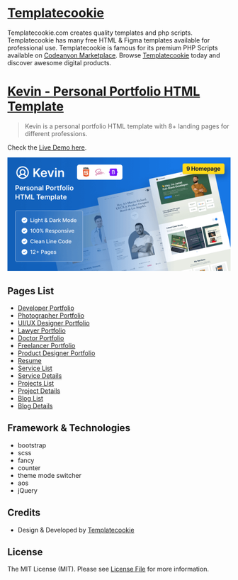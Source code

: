 # [Templatecookie](https://templatecookie.com)
Templatecookie.com creates quality templates and php scripts. Templatecookie has many free HTML & Figma templates available for professional use. Templatecookie is famous for its premium PHP Scripts available on [Codeanyon Marketplace](https://codecanyon.net/user/templatecookie). Browse [Templatecookie](https://templatecookie.com) today and discover awesome digital products.

# [Kevin - Personal Portfolio HTML Template](https://www.templatecookie.com/demo/kevin-personal-portfolio-free-html-template)

> Kevin is a personal portfolio HTML template with 8+ landing pages for different professions.

Check the [Live Demo here](https://kevin-html.vercel.app/).

![](screenshot.png)

## Pages List
- [Developer Portfolio](https://kevin-html.vercel.app/)
- [Photographer Portfolio](https://kevin-html.vercel.app/photographer.html)
- [UI/UX Designer Portfolio](https://kevin-html.vercel.app/designer.html)
- [Lawyer Portfolio](https://kevin-html.vercel.app/lawyer.html)
- [Doctor Portfolio](https://kevin-html.vercel.app/doctor.html)
- [Freelancer Portfolio](https://kevin-html.vercel.app/freelancer.html)
- [Product Designer Portfolio](https://kevin-html.vercel.app/product-designer.html)
- [Resume](https://kevin-html.vercel.app/resume.html)
- [Service List](https://kevin-html.vercel.app/service.html)
- [Service Details](https://kevin-html.vercel.app/service-detail.html)
- [Projects List](https://kevin-html.vercel.app/project.html)
- [Project Details](https://kevin-html.vercel.app/project-details.html)
- [Blog List](https://kevin-html.vercel.app/article.html)
- [Blog Details](https://kevin-html.vercel.app/article-details.html)


## Framework & Technologies
- bootstrap
- scss
- fancy
- counter
- theme mode switcher
- aos
- jQuery

## Credits
- Design & Developed by [Templatecookie](https://templatecookie.com)

## License
The MIT License (MIT). Please see [License File](LICENSE.md) for more information.

